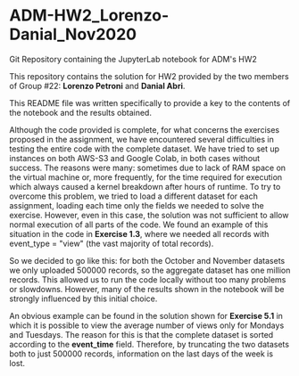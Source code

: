 # ADM-HW2_Lorenzo-Danial_Nov2020
Git Repository containing the JupyterLab notebook for ADM's HW2

This repository contains the solution for HW2 provided by the two members of Group #22: **Lorenzo Petroni** and **Danial Abri**.

This README file was written specifically to provide a key to the contents of the notebook and the results obtained.

Although the code provided is complete, for what concerns the exercises proposed in the assignment, we have encountered several difficulties in testing the entire code with the complete dataset.
We have tried to set up instances on both AWS-S3 and Google Colab, in both cases without success.
The reasons were many: sometimes due to lack of RAM space on the virtual machine or, more frequently, for the time required for execution which always caused a kernel breakdown after hours of runtime.
To try to overcome this problem, we tried to load a different dataset for each assignment, loading each time only the fields we needed to solve the exercise.
However, even in this case, the solution was not sufficient to allow normal execution of all parts of the code.
We found an example of this situation in the code in **Exercise 1.3**, where we needed all records with event_type = "view" (the vast majority of total records).

So we decided to go like this: for both the October and November datasets we only uploaded 500000 records, so the aggregate dataset has one million records.
This allowed us to run the code locally without too many problems or slowdowns. 
However, many of the results shown in the notebook will be strongly influenced by this initial choice.

An obvious example can be found in the solution shown for **Exercise 5.1** in which it is possible to view the average number of views only for Mondays and Tuesdays.
The reason for this is that the complete dataset is sorted according to the **event_time** field. 
Therefore, by truncating the two datasets both to just 500000 records, information on the last days of the week is lost.
